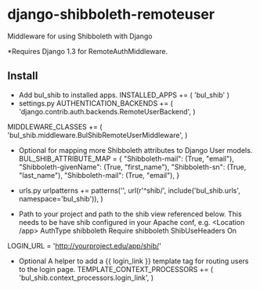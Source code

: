 django-shibboleth-remoteuser
============================

Middleware for using Shibboleth with Django

*Requires Django 1.3 for RemoteAuthMiddleware.

Install
------
* Add bul_shib to installed apps.
INSTALLED_APPS += (
  'bul_shib'
)
* settings.py
AUTHENTICATION_BACKENDS += (
  'django.contrib.auth.backends.RemoteUserBackend',
)

MIDDLEWARE_CLASSES += (
  'bul_shib.middleware.BulShibRemoteUserMiddleware',
)

 * Optional for mapping more Shibboleth attributes to Django User models.
BUL_SHIB_ATTRIBUTE_MAP = {
   "Shibboleth-mail": (True, "email"),
   "Shibboleth-givenName": (True, "first_name"),
   "Shibboleth-sn": (True, "last_name"),
   "Shibboleth-mail": (True, "email"),
}



* urls.py
urlpatterns += patterns('',
  url(r'^shib/', include('bul_shib.urls', namespace='bul_shib')),
)

* Path to your project and path to the shib view referenced below. This needs to be have shib configured in your Apache conf, e.g.
<Location /app>
      AuthType shibboleth
      Require shibboleth
      ShibUseHeaders On
</Location>

LOGIN_URL = 'http://yourproject.edu/app/shib/'


* Optional A helper to add a {{ login_link }} template tag for routing users to the login page.
TEMPLATE_CONTEXT_PROCESSORS += (
  'bul_shib.context_processors.login_link',
)